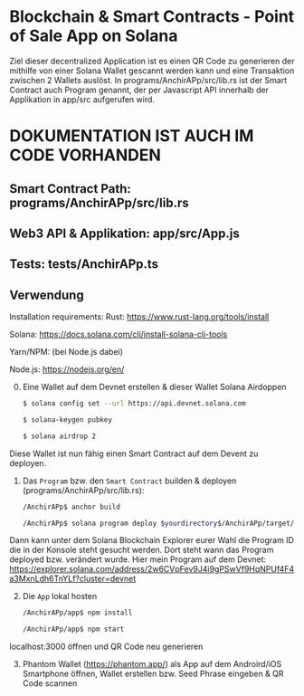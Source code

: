 # Blockchain & Smart Contracts - Point of Sale App on Solana

Ziel dieser decentralized Application ist es einen QR Code zu generieren der mithilfe von einer Solana Wallet gescannt werden kann und eine Transaktion zwischen 2 Wallets auslöst. In programs/AnchirAPp/src/lib.rs ist der Smart Contract auch Program genannt, der per Javascript API innerhalb der Applikation in app/src aufgerufen wird.

# DOKUMENTATION IST AUCH IM CODE VORHANDEN
## Smart Contract Path: programs/AnchirAPp/src/lib.rs
## Web3 API & Applikation: app/src/App.js
## Tests: tests/AnchirAPp.ts


## Verwendung

Installation requirements:
Rust: https://www.rust-lang.org/tools/install

Solana: https://docs.solana.com/cli/install-solana-cli-tools

Yarn/NPM: (bei Node.js dabei)

Node.js: https://nodejs.org/en/

0. Eine Wallet auf dem Devnet erstellen & dieser Wallet Solana Airdoppen
    
    ```sh
    $ solana config set --url https://api.devnet.solana.com
    ```
    ```sh
    $ solana-keygen pubkey
    ```

    ```sh
    $ solana airdrop 2
    ```

Diese Wallet ist nun fähig einen Smart Contract auf dem Devent zu deployen. 

1. Das `Program` bzw. den `Smart Contract` builden & deployen (programs/AnchirAPp/src/lib.rs):

    ```sh
    /AnchirAPp$ anchor build
    ```

    ```sh
    /AnchirAPp$ solana program deploy $yourdirectory$/AnchirAPp/target/deploy/anchir_a_pp.so
    ```

Dann kann unter dem Solana Blockchain Explorer eurer Wahl die Program ID die in der Konsole steht gesucht werden. Dort steht wann das Program deployed bzw. verändert wurde. Hier mein Program auf dem Devnet: https://explorer.solana.com/address/2w6CVpFev9J4i9gPSwVf9HqNPUf4F4a3MxnLdh6TnYLf?cluster=devnet

2. Die `App` lokal hosten

    ```sh
    /AnchirAPp/app$ npm install
    ```

    ```sh
    /AnchirAPp/app$ npm start
    ```

localhost:3000 öffnen und QR Code neu generieren

3. Phantom Wallet (https://phantom.app/) als App auf dem Androird/iOS Smartphone öffnen, Wallet erstellen bzw. Seed Phrase eingeben & QR Code scannen


